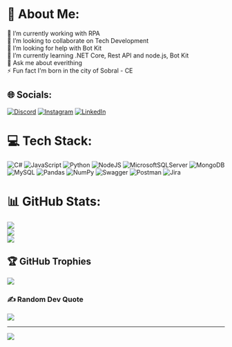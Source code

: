 # 💫 About Me:
🔭 I’m currently working with RPA<br>👯 I’m looking to collaborate on Tech Development<br>🤝 I’m looking for help with Bot Kit<br>🌱 I’m currently learning .NET Core, Rest API and node.js, Bot Kit<br>💬 Ask me about everithing<br>⚡ Fun fact I'm born in the city of Sobral - CE


## 🌐 Socials:
[![Discord](https://img.shields.io/badge/Discord-%237289DA.svg?logo=discord&logoColor=white)](htttps://discord.gg/Uill#6913) [![Instagram](https://img.shields.io/badge/Instagram-%23E4405F.svg?logo=Instagram&logoColor=white)](https://instagram.com/willian.damasceno) [![LinkedIn](https://img.shields.io/badge/LinkedIn-%230077B5.svg?logo=linkedin&logoColor=white)](https://www.linkedin.com/in/willian-damasceno-579785133) 

# 💻 Tech Stack:
![C#](https://img.shields.io/badge/c%23-%23239120.svg?style=for-the-badge&logo=c-sharp&logoColor=white) ![JavaScript](https://img.shields.io/badge/javascript-%23323330.svg?style=for-the-badge&logo=javascript&logoColor=%23F7DF1E) ![Python](https://img.shields.io/badge/python-3670A0?style=for-the-badge&logo=python&logoColor=ffdd54) ![NodeJS](https://img.shields.io/badge/node.js-6DA55F?style=for-the-badge&logo=node.js&logoColor=white) ![MicrosoftSQLServer](https://img.shields.io/badge/Microsoft%20SQL%20Sever-CC2927?style=for-the-badge&logo=microsoft%20sql%20server&logoColor=white) ![MongoDB](https://img.shields.io/badge/MongoDB-%234ea94b.svg?style=for-the-badge&logo=mongodb&logoColor=white) ![MySQL](https://img.shields.io/badge/mysql-%2300f.svg?style=for-the-badge&logo=mysql&logoColor=white) ![Pandas](https://img.shields.io/badge/pandas-%23150458.svg?style=for-the-badge&logo=pandas&logoColor=white) ![NumPy](https://img.shields.io/badge/numpy-%23013243.svg?style=for-the-badge&logo=numpy&logoColor=white) ![Swagger](https://img.shields.io/badge/-Swagger-%23Clojure?style=for-the-badge&logo=swagger&logoColor=white) ![Postman](https://img.shields.io/badge/Postman-FF6C37?style=for-the-badge&logo=postman&logoColor=white) ![Jira](https://img.shields.io/badge/jira-%230A0FFF.svg?style=for-the-badge&logo=jira&logoColor=white)
# 📊 GitHub Stats:
![](https://github-readme-stats.vercel.app/api?username=Uill2110&theme=radical&hide_border=false&include_all_commits=true&count_private=false)<br/>
![](https://github-readme-streak-stats.herokuapp.com/?user=Uill2110&theme=radical&hide_border=false)<br/>
![](https://github-readme-stats.vercel.app/api/top-langs/?username=Uill2110&theme=radical&hide_border=false&include_all_commits=true&count_private=false&layout=compact)

## 🏆 GitHub Trophies
![](https://github-profile-trophy.vercel.app/?username=Uill2110&theme=radical&no-frame=false&no-bg=true&margin-w=4)

### ✍️ Random Dev Quote
![](https://quotes-github-readme.vercel.app/api?type=horizontal&theme=radical)

---
[![](https://visitcount.itsvg.in/api?id=Uill2110&icon=0&color=11)](https://visitcount.itsvg.in)

<!-- Proudly created with GPRM ( https://gprm.itsvg.in ) -->
